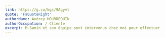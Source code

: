 ```yaml
---
link: https://g.co/kgs/9Agyvt
quote: 'FaQuoteRight'
authorName: Audrey HOURDEQUIN
authorOccupation: / Cliente
excerpt: M.Samin et son équipe sont intervenus chez moi pour effectuer les peintures intérieures de la maison, ainsi que la pose d’un revêtement de sol à l’étage. Travail de qualité. Merci à Maxime pour sa bonne humeur, sa ponctualité et son professionnalisme. M Samin est à l’écoute et sympathique. De plus, la mise à disposition d’une décoratrice d’intérieur est un véritable plus.
---
```

